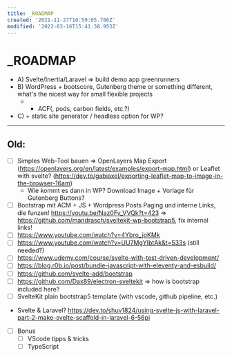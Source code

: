 ```yaml
---
title: _ROADMAP
created: '2021-11-27T10:59:05.786Z'
modified: '2022-03-16T15:41:38.953Z'
---
```


# _ROADMAP

- A) Svelte/Inertia/Laravel => build demo app greenrunners
- B) WordPress + bootscore, Gutenberg theme or something different, what's the nicest way for small flexible projects
  - + ACF(, pods, carbon fields, etc.?)
- C) + static site generator / headless option for WP?


<hr>

## Old:

- [ ] Simples Web-Tool bauen => OpenLayers Map Export (https://openlayers.org/en/latest/examples/export-map.html) or Leaflet with svelte? (https://dev.to/gabiaxel/exporting-leaflet-map-to-image-in-the-browser-16am)
    - Wie kommt es dann in WP? Download Image + Vorlage für Gutenberg Buttons?
- [ ] Bootstrap mit ACM + JS + Wordpress Posts Paging und interne Links, die funzen! https://youtu.be/Naz0Fv_VVQk?t=423 => https://github.com/mandrasch/sveltekit-wp-bootstrap5, fix internal links!
- [ ] https://www.youtube.com/watch?v=4Ybro_joKMk
- [ ] https://www.youtube.com/watch?v=UU7MgYIbtAk&t=533s (still needed?)
- [ ] https://www.udemy.com/course/svelte-with-test-driven-development/
- [ ] https://blog.r0b.io/post/bundle-javascript-with-eleventy-and-esbuild/
- [ ] https://github.com/svelte-add/bootstrap
- [ ] https://github.com/Dax89/electron-sveltekit => how is bootstrap included here?
- [ ] SvelteKit plain bootstrap5 template (with vscode, github pipeline, etc.)
- Svelte & Laravel? https://dev.to/shuv1824/using-svelte-js-with-laravel-part-2-make-svelte-scaffold-in-laravel-6-56pi

- [ ] Bonus
  - [ ] VScode tipps & tricks
  - [ ] TypeScript
